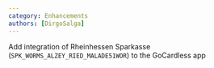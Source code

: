 ```yaml
---
category: Enhancements
authors: [DirgoSalga]
---
```


Add integration of Rheinhessen Sparkasse (`SPK_WORMS_ALZEY_RIED_MALADE51WOR`) to the GoCardless app